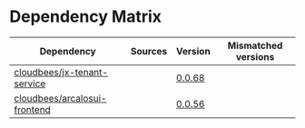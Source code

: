 # Dependency Matrix

Dependency | Sources | Version | Mismatched versions
---------- | ------- | ------- | -------------------
[cloudbees/jx-tenant-service](https://github.com/cloudbees/jx-tenant-service) |  | [0.0.68](https://github.com/cloudbees/jx-tenant-service/releases/tag/v0.0.68) | 
[cloudbees/arcalosui-frontend](https://github.com/cloudbees/arcalosui-frontend) |  | [0.0.56]() | 
